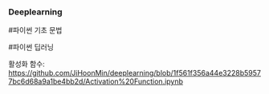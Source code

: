 ### Deeplearning

#파이썬 기초 문법


#파이썬 딥러닝

활성화 함수:
https://github.com/JiHoonMin/deeplearning/blob/1f561f356a44e3228b59577bc6d68a9a1be4bb2d/Activation%20Function.ipynb
